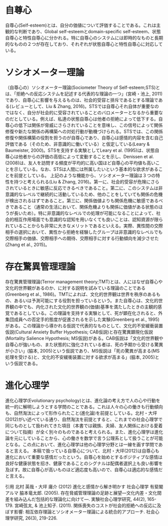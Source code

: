 # 自尊心
自尊心(Self-esteem)とは、自分の価値について評価することである。これは主観的な判断であり、Global self-esteemとdomain-specific self-esteem、状態自尊心と特性自尊心に分かれる。特に自尊心のシステムには即時的なものと長期的なものの２つが存在しており、それぞれが状態自尊心と特性自尊心に対応している。

# ソシオメーター理論
（自尊心の）ソシオメーター理論(Sociometer Theory of Self-esteem;STS)とは、「拒絶への反応システムを記述する代表的な理論の一つ」(宮崎・池上, 2011)であり、自尊心に影響を与えるものは、社会的受容と排斥であるとする理論である(レビューとして、Liu & Zhang, 2016)。STSでは自尊心それ自体が重要なのではなく、自分が社会的に受容されていることのバロメーターとなるから重要なのだとしている。例えば、私達の状態自尊心は他者の拒絶によって低下する。自尊心の低下は関係が脅威にさらされていることを意味し、この信号によって関係修復や新たな関係の再構築への対処行動が動機づけられる。STSでは、この関係修復や関係構築の役割を担うのが自尊心であり、自尊心は感情的内容を含む自己評価である（そのため、非意識的に働いている）と仮定している(Leary & Baumeister, 2000)。STSを支持する実験としてLeary et al. (1995)は、状態自尊心は他者からの評価の高低によって変動することを示し、Denissen et al. (2008)は、友人を訪問する頻度が平均的に高い国ほど自尊心の平均値も高いことを示している。なお、STSは人間には所属したいという基本的な欲求があることを前提としている。
上記のような機能から、ソシオメーター理論は３つの特性を持つと考えられる(Liu & Zhang, 2016)。第一に、社会的受容が危険にさらされているときに敏感に反応できるべきであること。第二に、このシステムは非意識的なレベルで継続的に活動しているため、他のことをしていても関係の危機が検出されるはずであること。第三に、関係価値よりも関係危機に敏感であるべきであること（通常の生活において、関係危機よりも関係に価値がある状態のほうが長いため）。特に非意識的なレベルでの処理が可能になることによって、社会的相互作用場面でも意識的な認知を用いなくても良いことは、認知資源が限られていることからも非常に大きなメリットであるといえる。実際、異性間の交際相手の選択において、異性から拒絶を経験したグループは非意識的なレベルでも交際相手の価値、交際相手への期待、交際相手に対する行動傾向を減少させた(Zhang et al., 2015)。

# 存在驚異管理理論
存在驚異管理理論(Terror management theory;TMT)とは、人にはなぜ自尊心や文化的世界観があるのか、に対する説明を試みている理論のことである(Greenberg et al., 1986)。TMTによれば、文化的世界観は世界を秩序のあるもの、あるいは予測可能にする役割を担っているという。また自尊心は、文化的世界観の中でも、内化された文化的世界観の(価値)基準を満たしたときの主観的感覚であるとしている。この理論を支持する実験として、死が顕在化されると、外集団成員への否定手的態度が促進されるを示した実験(Greenberg et al., 1995)がある。この理論から導かれる仮説で代表的なものとして、文化的不安緩衝装置仮説(Cultural Anxiety Buffer Hypothesis; CAB仮説)と存在驚異顕現化仮説(Mortality Salience Hypothesis; MS仮説)がある。CAB仮説は「文化的世界観や自尊心が強いもの、また状態的に強化されている者は、死の予期から受ける驚異が小さい」(脇本, 2005)という仮説であり、MS仮説は「死の驚異が高まる(MS処理を受ける)と、文化的不安緩衝装置に対する欲求が高まる」(脇本, 2005)という仮説である。


# 進化心理学
進化心理学(Evolutionary psychology)とは、進化論の考え方で人の心や行動を統一的に解明しようとする学問のことである。これは人々の心の働きも行動傾向も、自然淘汰によって形作られたこと(進化論)を前提としている。北村・大坪(2012)がい述べている通り、自然淘汰を前提とすると、これまでの社会心理学で同じものとして扱われてきた項目（本書では親族、夫婦、友人関係における愛着について指摘）が全く別々のものであると考えられる。また、進化心理学は進化論を元にしていることから、心の働きを数学で言う公理系として扱うことが可能となる。この点において、進化心理学は他の心理学分野とは一線を画す学問であると言える。
本稿で扱っている自尊心について、北村・大坪(2012)は自尊心も進化において重要な感情だったという。自尊心を始めとするポジティブな感情は良好な健康状態を招き、健康であることのシグナルは配偶者選択上も良い影響を及ぼす。故に自尊心が高いものほど適応度も高いので、自尊心は適応的な感情だと言える。

引用
北村 英哉・大坪 庸介 (2012)  進化と感情から解き明かす 社会心理学 有斐閣アルマ
脇本竜太郎. (2005). 存在脅威管理理論の足跡と展望―文化内差・文化間差を組み込んだ包括的な理論化に向けて―. 実験社会心理学研究, 44(2), 165-179.
宮崎弦太, & 池上知子. (2011). 関係喪失のコストが社会的拒絶への反応に及ぼす影響: 相互依存理論とソシオメーター理論による統合的アプローチ. 社会心理学研究, 26(3), 219-226.